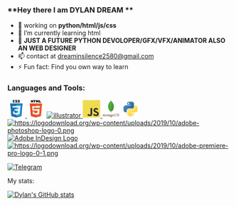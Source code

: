 ### 

<!--
**dreambotsProduction/dreambotsProduction** is a ✨ _special_ ✨ repository because its `README.md` (this file) appears on your GitHub profile.

Here are some ideas to get you started:

- 🔭 I’m currently working on ...
- 🌱 I’m currently learning ...
- 👯 I’m looking to collaborate on ...
- 🤔 I’m looking for help with ...
- 💬 Ask me about ...
- 📫 How to reach me: ...
- 😄 Pronouns: ...
- ⚡ Fun fact: ...
-->
### **Hey there I am DYLAN DREAM **






- 🔭 working on **python/html/js/css**
- 🌱 I’m currently learning html
- 💬 **JUST A FUTURE PYTHON DEVOLOPER/GFX/VFX/ANIMATOR ALSO AN WEB DESIGNER**
- 📫 contact at dreaminsilence2580@gmail.com 
- ⚡ Fun fact: Find you own way to learn 
 <h3 align="left">Languages and Tools:</h3>
 <a href="https://www.w3schools.com/css/" target="_blank" rel="noreferrer"> <img src="https://raw.githubusercontent.com/devicons/devicon/master/icons/css3/css3-original-wordmark.svg" alt="css3" width="40" height="40"/>  </a> <a href="https://www.w3.org/html/" target="_blank" rel="noreferrer"> <img src="https://raw.githubusercontent.com/devicons/devicon/master/icons/html5/html5-original-wordmark.svg" alt="html5" width="40" height="40"/></a> <a href="https://www.adobe.com/in/products/illustrator.html" target="_blank" rel="noreferrer"> <img src="https://www.vectorlogo.zone/logos/adobe_illustrator/adobe_illustrator-icon.svg" alt="illustrator" width="40" height="40"/> </a><a href="https://developer.mozilla.org/en-US/docs/Web/JavaScript" target="_blank" rel="noreferrer"> <img src="https://raw.githubusercontent.com/devicons/devicon/master/icons/javascript/javascript-original.svg" alt="javascript" width="40" height="40"/> </a><a href="https://www.mongodb.com/" target="_blank" rel="noreferrer"> <img src="https://raw.githubusercontent.com/devicons/devicon/master/icons/mongodb/mongodb-original-wordmark.svg" alt="mongodb" width="40" height="40"/></a> <a href="https://www.python.org" target="_blank" rel="noreferrer"> <img src="https://raw.githubusercontent.com/devicons/devicon/master/icons/python/python-original.svg" alt="python" width="40" height="40"/> </a> <a href="https://www.adobe.com/in/products/photoshop.html" target="_blank" rel="noreferrer"><img src="https://logodownload.org/wp-content/uploads/2019/10/adobe-photoshop-logo-0.png" alt="https://logodownload.org/wp-content/uploads/2019/10/adobe-photoshop-logo-0.png" class="shrinkToFit transparent" width="40" height="40"</a><a href="https://www.adobe.com/in/products/indesign.html" target="_blank" rel="noreferrer"><img id="fancybox-img" src="https://1000logos.net/wp-content/uploads/2020/08/Adobe-InDesign-Logo.png" alt="Adobe InDesign Logo"width="45" height="35"></a><a href="https://www.adobe.com/in/products/indesign.html" target="_blank" rel="noreferrer"><img src="https://logodownload.org/wp-content/uploads/2019/10/adobe-premiere-pro-logo-0-1.png" alt="https://logodownload.org/wp-content/uploads/2019/10/adobe-premiere-pro-logo-0-1.png" class="shrinkToFit transparent" width="40" height="40"></a>




 
 [![Telegram](https://img.shields.io/badge/telegram-1b77FF.svg?style=for-the-badge&logo=telegram)](https://t.me/RealityRulez)

My stats: 

[![Dylan's GitHub stats](https://github-readme-stats.vercel.app/api?username=dreambotsproduction)](https://github.com/dreambotsproduction/github-readme-stats)
